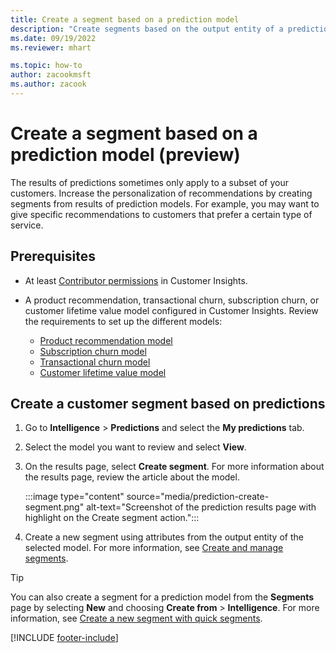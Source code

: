 ```yaml
---
title: Create a segment based on a prediction model
description: "Create segments based on the output entity of a prediction model."
ms.date: 09/19/2022
ms.reviewer: mhart

ms.topic: how-to
author: zacookmsft
ms.author: zacook
---
```


# Create a segment based on a prediction model (preview)

The results of predictions sometimes only apply to a subset of your customers. Increase the personalization of recommendations by creating segments from results of prediction models. For example, you may want to give specific recommendations to customers that prefer a certain type of service.

## Prerequisites

- At least [Contributor permissions](permissions.md) in Customer Insights.

- A product recommendation, transactional churn, subscription churn, or customer lifetime value model configured in Customer Insights. Review the requirements to set up the different models:

  - [Product recommendation model](predict-product-recommendation.md)
  - [Subscription churn model](predict-subscription-churn.md)
  - [Transactional churn model](predict-transactional-churn.md)
  - [Customer lifetime value model](predict-customer-lifetime-value.md)

## Create a customer segment based on predictions

1. Go to **Intelligence** > **Predictions** and select the **My predictions** tab.

1. Select the model you want to review and select **View**.

1. On the results page, select **Create segment**. For more information about the results page, review the article about the model.

   :::image type="content" source="media/prediction-create-segment.png" alt-text="Screenshot of the prediction results page with highlight on the Create segment action.":::

1. Create a new segment using attributes from the output entity of the selected model. For more information, see [Create and manage segments](segments.md).

> [!TIP]
> You can also create a segment for a prediction model from the **Segments** page by selecting **New** and choosing **Create from** > **Intelligence**. For more information, see [Create a new segment with quick segments](segment-quick.md).

[!INCLUDE [footer-include](includes/footer-banner.md)]
